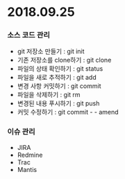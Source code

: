 # 2018.09.25

### 소스 코드 관리

* git 저장소 만들기 : git init
* 기존 저장소를 clone하기 : git clone
* 파일의 상태 확인하기 : git status
* 파일을 새로 추적하기 : git add
* 변경 사항 커밋하기 : git commit
* 파일을 삭제하기 : git rm
* 변경된 내용 푸시하기 : git push
* 커밋 수정하기 : git commit - - amend



### 이슈 관리

* JIRA
* Redmine
* Trac
* Mantis



